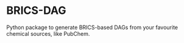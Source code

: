 # BRICS-DAG
Python package to generate BRICS-based DAGs from your favourite chemical sources, like PubChem.
